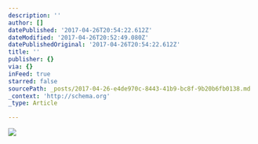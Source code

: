 ```yaml
---
description: ''
author: []
datePublished: '2017-04-26T20:54:22.612Z'
dateModified: '2017-04-26T20:52:49.080Z'
datePublishedOriginal: '2017-04-26T20:54:22.612Z'
title: ''
publisher: {}
via: {}
inFeed: true
starred: false
sourcePath: _posts/2017-04-26-e4de970c-8443-41b9-bc8f-9b20b6fb0138.md
_context: 'http://schema.org'
_type: Article

---
```

![](https://the-grid-user-content.s3-us-west-2.amazonaws.com/7cd03141-673b-4a7e-887e-82b2ed963833.jpg)